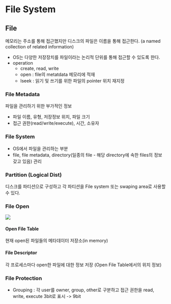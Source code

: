 # File System

## File
메모리는 주소를 통해 접근했지만 디스크의 파일은 이름을 통해 접근한다. (a named collection of related information)
- OS는 다양한 저장장치를 파일이라는 논리적 단위를 통해 접근할 수 있도록 한다.
- operation
  - create, read, write
  - open : file의 metatdata 메모리에 적재
  - lseek : 읽기 및 쓰기를 위한 파일의 pointer 위치 재지정

### File Metadata
파일을 관리하기 위한 부가적인 정보
- 파일 이름, 유형, 저장정보 위치, 파일 크기
- 접근 권한(read/write/execute), 시간, 소유자

### File System
- OS에서 파일을 관리하는 부분 
- file, file metadata, directory(일종의 file - 해당 directory에 속한 files의 정보 갖고 있음) 관리

### Partition (Logical Dist)
디스크를 파티션으로 구성하고 각 파티션을 File system 또는 swaping area로 사용할 수 있다.

### File Open
![](https://imgur.com/4vD0Iki.png)

#### Open File Table
현재 open된 파일들의 메타데이터 저장소(in memory)

#### File Descriptor
각 프로세스마다 open한 파일에 대한 정보 저장 (Open File Table에서의 위치 정보)

### File Protection
- Grouping : 각 user를 owner, group, other로 구분하고 접근 권한을 read, write, execute 3bit로 표시 -> 9bit
